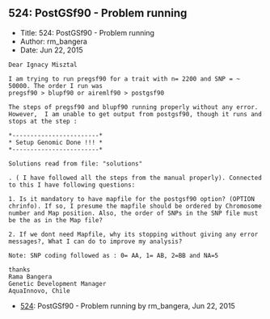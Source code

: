 ## 524: PostGSf90 - Problem running

- Title: 524: PostGSf90 - Problem running
- Author: rm_bangera
- Date: Jun 22, 2015

```
Dear Ignacy Misztal

I am trying to run pregsf90 for a trait with n= 2200 and SNP = ~ 50000. The order I run was
pregsf90 > blupf90 or airemlf90 > postgsf90

The steps of pregsf90 and blupf90 running properly without any error. However,  I am unable to get output from postgsf90, though it runs and stops at the step : 

*------------------------*
* Setup Genomic Done !!! *
*------------------------*

Solutions read from file: "solutions"

. ( I have followed all the steps from the manual properly). Connected to this I have following questions:

1. Is it mandatory to have mapfile for the postgsf90 option? (OPTION chrinfo). If so, I presume the mapfile should be ordered by Chromosome number and Map position. Also, the order of SNPs in the SNP file must be the as in the Map file?

2. If we dont need Mapfile, why its stopping without giving any error messages?, What I can do to improve my analysis?

Note: SNP coding followed as : 0= AA, 1= AB, 2=BB and NA=5

thanks
Rama Bangera
Genetic Development Manager
AquaInnovo, Chile 
```

- [524](0524.md): PostGSf90 - Problem running by rm_bangera, Jun 22, 2015
